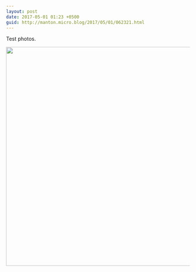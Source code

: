 ```yaml
---
layout: post
date: 2017-05-01 01:23 +0500
guid: http://manton.micro.blog/2017/05/01/062321.html
---
```

Test photos.

<img src="http://manton.micro.blog/uploads/2017/d1cfbe6cba.jpg" width="600" height="600" style="height: auto" />
